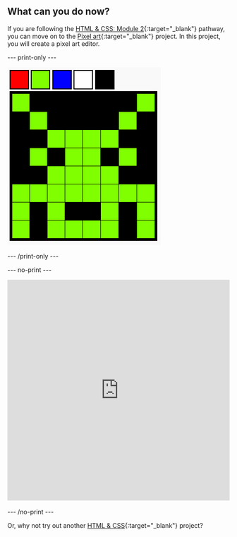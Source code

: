 ## What can you do now?

If you are following the [HTML & CSS: Module 2](https://projects.raspberrypi.org/en/pathways/webdev-module-2){:target="_blank"} pathway, you can move on to the [Pixel art](https://projects.raspberrypi.org/en/projects/pixel-art/){:target="_blank"} project. In this project, you will create a pixel art editor.

--- print-only --- 

![A pixel art editor with a grid of squares. A space invader image has been drawn.](images/pixel-art-final.png)

--- /print-only ---

--- no-print ---

<iframe src="https://editor.raspberrypi.org/en/embed/viewer/editor-pixel-art-finished" width="100%" height="500" frameborder="0" marginwidth="0" marginheight="0" allowfullscreen> </iframe>

--- /no-print ---

Or, why not try out another [HTML & CSS](https://projects.raspberrypi.org/en/projects?software%5B%5D=html-css-javascript){:target="_blank"} project?